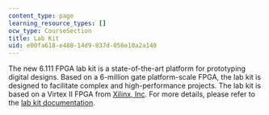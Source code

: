 ```yaml
---
content_type: page
learning_resource_types: []
ocw_type: CourseSection
title: Lab Kit
uid: e00fa618-e488-14d9-837d-056e10a2a140
---
```


The new 6.111 FPGA lab kit is a state-of-the-art platform for prototyping digital designs. Based on a 6-million gate platform-scale FPGA, the lab kit is designed to facilitate complex and high-performance projects. The lab kit is based on a Virtex II FPGA from [Xilinx, Inc](http://www.xilinx.com/). For more details, please refer to the [lab kit documentation](http://www-mtl.mit.edu/Courses/6.111/labkit/).